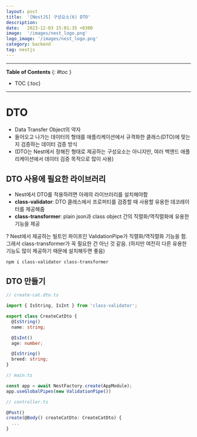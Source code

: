 ```yaml
---
layout: post
title:  '[NestJS] 구성요소(6) DTO'
description: 
date:   2023-12-03 15:01:35 +0300
image:  '/images/nest_logo.png'
logo_image: '/images/nest_logo.png'
category: backend
tag: nestjs
---
```


---
**Table of Contents**
{: #toc }
*  TOC
{:toc}

---

# DTO

- Data Transfer Object의 약자
- 들어오고 나가는 데이터의 형태를 애플리케이션에서 규격화한 클래스(DTO)에 맞는지 검증하는 데이터 검증 방식
- (DTO는 Nest에서 정해진 형태로 제공하는 구성요소는 아니지만, 여러 백엔드 애플리케이션에서 데이터 검증 목적으로 많이 사용)

## DTO 사용에 필요한 라이브러리

- Nest에서 DTO를 적용하려면 아래의 라이브러리를 설치해야함
- **class-validator**: DTO 클래스에서 프로퍼티를 검증할 때 사용할 유용한 데코레이터를 제공해줌
- **class-transformer**: plain json과 class object 간의 직렬화/역직렬화에 유용한 기능을 제공

? Nest에서 제공하는 빌트인 파이프인 ValidationPipe가 직렬화/역직렬화 기능을 함. 그래서 class-transformer가 꼭 필요한 건 아닌 것 같음. (하지만 여전히 다른 유용한 기능도 많이 제공하기 때문에 설치해두면 좋음)  

```
npm i class-validator class-transformer
```

## DTO 만들기

```ts
// create-cat.dto.ts

import { IsString, IsInt } from 'class-validator';

export class CreateCatDto {
  @IsString()
  name: string;

  @IsInt()
  age: number;

  @IsString()
  breed: string;
}
```

```ts
// main.ts

const app = await NestFactory.create(AppModule);
app.useGlobalPipes(new ValidationPipe())
```

```ts
// controller.ts

@Post()
create(@Body() createCatDto: CreateCatDto) {
  ...
}
```
